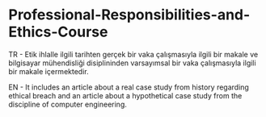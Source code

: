 # Professional-Responsibilities-and-Ethics-Course

TR - Etik ihlalle ilgili tarihten gerçek bir vaka çalışmasıyla ilgili bir makale ve bilgisayar mühendisliği disiplininden varsayımsal bir vaka çalışmasıyla ilgili bir makale içermektedir.

EN - It includes an article about a real case study from history regarding ethical breach and an article about a hypothetical case study from the discipline of computer engineering.
